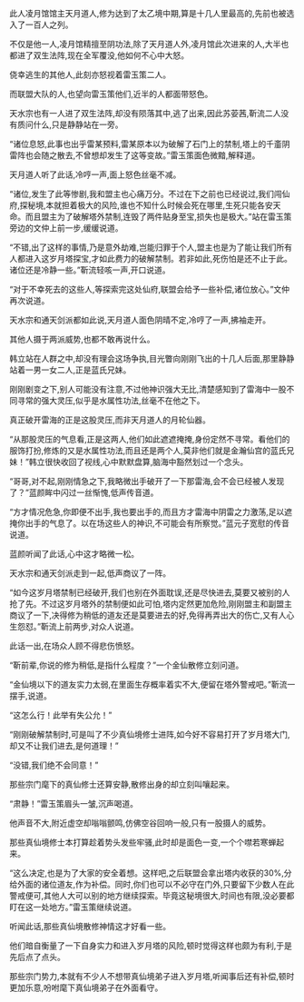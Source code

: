 
此人凌月馆馆主天月道人,修为达到了太乙境中期,算是十几人里最高的,先前也被选入了一百人之列。

不仅是他一人,凌月馆精擅至阴功法,除了天月道人外,凌月馆此次进来的人,大半也都进了双生法阵,现在全军覆没,他如何不心中大怒。

侥幸逃生的其他人,此刻亦怒视着雷玉策二人。

而联盟大队的人,也望向雷玉策他们,近半的人都面带怒色。

天水宗也有一人进了双生法阵,却没有陨落其中,逃了出来,因此苏荌茜,靳流二人没有质问什么,只是静静站在一旁。

“诸位息怒,此事也出乎雷某预料,雷某原本以为破解了石门上的禁制,塔上的千齑阴雷阵也会随之散去,不曾想却发生了这等变故。”雷玉策面色微黯,解释道。

天月道人听了此话,冷哼一声,面上怒色丝毫不减。

“诸位,发生了此等惨剧,我和盟主也心痛万分。不过在下之前也已经说过,我们闯仙府,探秘境,本就担着极大的风险,谁也不知什么时候会死在哪里,生死只能各安天命。而且盟主为了破解塔外禁制,连毁了两件贴身至宝,损失也是极大。”站在雷玉策旁边的文仲上前一步,缓缓说道。

“不错,出了这样的事情,乃是意外劫难,岂能归罪于个人,盟主也是为了能让我们所有人都进入这岁月塔探宝,才如此费力的破解禁制。若非如此,死伤怕是还不止于此。诸位还是冷静一些。”靳流轻咳一声,开口说道。

“对于不幸死去的这些人,等探索完这处仙府,联盟会给予一些补偿,诸位放心。”文仲再次说道。

天水宗和通天剑派都如此说,天月道人面色阴晴不定,冷哼了一声,拂袖走开。

其他人摄于两派威势,也都不敢再说什么。

韩立站在人群之中,却没有理会这场争执,目光瞥向刚刚飞出的十几人后面,那里静静站着一男一女二人,正是蓝氏兄妹。

刚刚剧变之下,别人可能没有注意,不过他神识强大无比,清楚感知到了雷海中一股不同寻常的强大灵压,似乎是水属性功法,丝毫不在他之下。

真正破开雷海的正是这股灵压,而非天月道人的月轮仙器。

“从那股灵压的气息看,正是这两人,他们如此遮遮掩掩,身份定然不寻常。看他们的服饰打扮,修炼的又是水属性功法,而且还是两个人,莫非他们就是金瀚仙宫的蓝氏兄妹！”韩立很快收回了视线,心中默默盘算,脑海中豁然划过一个念头。

“哥哥,对不起,刚刚情急之下,我略微出手破开了一下那雷海,会不会已经被人发现了？”蓝颜眸中闪过一丝惭愧,低声传音道。

“方才情况危急,你即便不出手,我也要出手的,而且方才雷海中阴雷之力激荡,足以遮掩你出手的气息了。以在场这些人的神识,不可能会有所察觉。”蓝元子宽慰的传音说道。

蓝颜听闻了此话,心中这才略微一松。

天水宗和通天剑派走到一起,低声商议了一阵。

“如今这岁月塔禁制已经破开,我们也别在外面耽误,还是尽快进去,莫要又被别的人抢了先。不过这岁月塔外的禁制便如此可怕,塔内定然更加危险,刚刚盟主和副盟主商议了一下,决得修为稍低的道友还是莫要进去的好,免得再弄出大的伤亡,又有人心生怨怼。”靳流上前两步,对众人说道。

此话一出,在场众人顾不得悲伤愤怒。

“靳前辈,你说的修为稍低,是指什么程度？”一个金仙散修立刻问道。

“金仙境以下的道友实力太弱,在里面生存概率着实不大,便留在塔外警戒吧。”靳流一摆手,说道。

“这怎么行！此举有失公允！”

“刚刚破解禁制时,可是叫了不少真仙境修士进阵,如今好不容易打开了岁月塔大门,却又不让我们进去,是何道理！”

“没错,我们绝不会同意！”

那些宗门麾下的真仙修士还算安静,散修出身的却立刻叫嚷起来。

“肃静！”雷玉策眉头一皱,沉声喝道。

他声音不大,附近虚空却嗡嗡颤鸣,仿佛空谷回响一般,只有一股摄人的威势。

那些真仙境修士本打算趁着势头发些牢骚,此时却是面色一变,一个个噤若寒蝉起来。

“这么决定,也是为了大家的安全着想。这样吧,之后联盟会拿出塔内收获的30%,分给外面的诸位道友,作为补偿。同时,你们也可以不必守在门外,只要留下少数人在此警戒便可,其他人大可以别的地方继续探索。毕竟这秘境很大,时间也有限,没必要都盯在这一处地方。”雷玉策继续说道。

听闻此话,那些真仙境散修神情这才好看一些。

他们暗自衡量了一下自身实力和进入岁月塔的风险,顿时觉得这样也颇为有利,于是先后点了点头。

那些宗门势力,本就有不少人不想带真仙境弟子进入岁月塔,听闻事后还有补偿,顿时更加乐意,吩咐麾下真仙境弟子在外面看守。